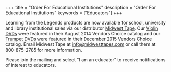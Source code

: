 +++
title = "Order For Educational Institutions"
description = "Order For Educational Institutions"
keywords = ["Educators"]
+++

Learning from the Legends products are now available for school, university and library institutional sales via our distributor [Midwest Tape](http://www.midwesttapes.com/). Our [Violin DVDs](http://learningfromthelegends.com/instruments/violin) were featured in their August 2014 Vendors Choice catalog and our [Trumpet DVDs](http://learningfromthelegends.com/instruments/trumpet) were featured in their December 2015 Vendors Choice catalog. Email Midwest Tape at [info@midwesttapes.com](info@midwesttapes.com) or call them at 800-875-2785 for more information.

Please join the mailing and select "I am an educator" to receive notifications of interest to educators.
